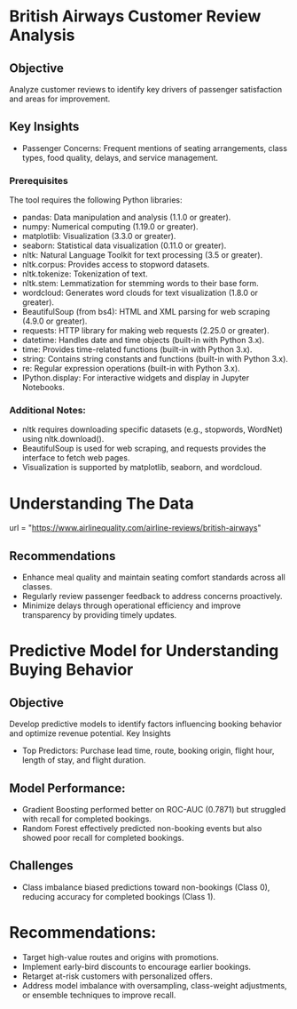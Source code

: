 # British Airways Customer Review Analysis
## Objective
Analyze customer reviews to identify key drivers of passenger satisfaction and areas for improvement.
## Key Insights
*	Passenger Concerns: Frequent mentions of seating arrangements, class types, food quality, delays, and service management.
###	Prerequisites
The tool requires the following Python libraries:
*	pandas: Data manipulation and analysis (1.1.0 or greater).
*	numpy: Numerical computing (1.19.0 or greater).
*	matplotlib: Visualization (3.3.0 or greater).
*	seaborn: Statistical data visualization (0.11.0 or greater).
*	nltk: Natural Language Toolkit for text processing (3.5 or greater). 
*	nltk.corpus: Provides access to stopword datasets.
*	nltk.tokenize: Tokenization of text.
*	nltk.stem: Lemmatization for stemming words to their base form.
*	wordcloud: Generates word clouds for text visualization (1.8.0 or greater).
*	BeautifulSoup (from bs4): HTML and XML parsing for web scraping (4.9.0 or greater).
*	requests: HTTP library for making web requests (2.25.0 or greater).
*	datetime: Handles date and time objects (built-in with Python 3.x).
*	time: Provides time-related functions (built-in with Python 3.x).
*	string: Contains string constants and functions (built-in with Python 3.x).
*	re: Regular expression operations (built-in with Python 3.x).
*	IPython.display: For interactive widgets and display in Jupyter Notebooks.

### Additional Notes:
*	nltk requires downloading specific datasets (e.g., stopwords, WordNet) using nltk.download().
*	BeautifulSoup is used for web scraping, and requests provides the interface to fetch web pages.
*	Visualization is supported by matplotlib, seaborn, and wordcloud.

# Understanding The Data
url = "https://www.airlinequality.com/airline-reviews/british-airways"


## Recommendations 
* Enhance meal quality and maintain seating comfort standards across all classes.
* Regularly review passenger feedback to address concerns proactively.
* Minimize delays through operational efficiency and improve transparency by providing timely updates.

# Predictive Model for Understanding Buying Behavior
## Objective
Develop predictive models to identify factors influencing booking behavior and optimize revenue potential.
Key Insights
* Top Predictors: Purchase lead time, route, booking origin, flight hour, length of stay, and flight duration.
## Model Performance: 
*  Gradient Boosting performed better on ROC-AUC (0.7871) but struggled with recall for completed bookings.
*  Random Forest effectively predicted non-booking events but also showed poor recall for completed bookings.
  ## Challenges 
* Class imbalance biased predictions toward non-bookings (Class 0), reducing accuracy for completed bookings (Class 1).

# Recommendations: 
*  Target high-value routes and origins with promotions.
*  Implement early-bird discounts to encourage earlier bookings.
*  Retarget at-risk customers with personalized offers.
*  Address model imbalance with oversampling, class-weight adjustments, or ensemble techniques to improve recall.
